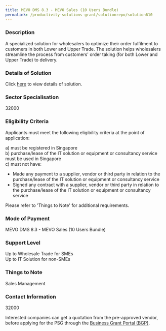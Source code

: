 ```yaml
---
title: MEVO DMS 8.3 - MEVO Sales (10 Users Bundle)
permalink: /productivity-solutions-grant/solutionrepo/solution610
---
```


### Description

A specialized solution for wholesalers to optimize their order fulfilment to customers in both Lower and Upper Trade. The solution helps wholesalers streamline the process from customers' order taking (for both Lower and Upper Trade) to delivery.

### Details of Solution

Click <a href='MEVO Pte Ltd' target='_blank' rel='noopener'>here</a> to view details of solution.

### Sector Specialisation

 32000 

### Eligibility Criteria

Applicants must meet the following eligibility criteria at the point of application:

a) must be registered in Singapore <br>
b) purchase/lease of the IT solution or equipment or consultancy service must be used in Singapore <br>
c) must not have:
- Made any payment to a supplier, vendor or third party in relation to the purchase/lease of the IT solution or equipment or consultancy service
- Signed any contract with a supplier, vendor or third party in relation to the purchase/lease of the IT solution or equipment or consultancy service

Please refer to 'Things to Note' for additional requirements.

### Mode of Payment
MEVO DMS 8.3 - MEVO Sales (10 Users Bundle)

### Support Level
Up to Wholesale Trade for SMEs <br>
Up to IT Solution for non-SMEs

### Things to Note
Sales Management

### Contact Information
32000

Interested companies can get a quotation from the pre-approved vendor, before applying for the PSG through the <a target='_blank' rel='noopener' href='https://www.businessgrants.gov.sg/'>Business Grant Portal (BGP)</a>.
